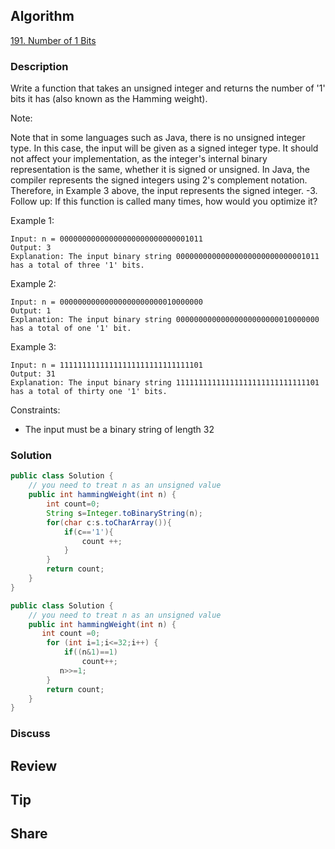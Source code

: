 ## Algorithm

[191. Number of 1 Bits](https://leetcode.com/problems/number-of-1-bits/)

### Description

Write a function that takes an unsigned integer and returns the number of '1' bits it has (also known as the Hamming weight).

Note:

Note that in some languages such as Java, there is no unsigned integer type. In this case, the input will be given as a signed integer type. It should not affect your implementation, as the integer's internal binary representation is the same, whether it is signed or unsigned.
In Java, the compiler represents the signed integers using 2's complement notation. Therefore, in Example 3 above, the input represents the signed integer. -3.
Follow up: If this function is called many times, how would you optimize it?


Example 1:

```
Input: n = 00000000000000000000000000001011
Output: 3
Explanation: The input binary string 00000000000000000000000000001011 has a total of three '1' bits.
```

Example 2:

```
Input: n = 00000000000000000000000010000000
Output: 1
Explanation: The input binary string 00000000000000000000000010000000 has a total of one '1' bit.
```

Example 3:

```
Input: n = 11111111111111111111111111111101
Output: 31
Explanation: The input binary string 11111111111111111111111111111101 has a total of thirty one '1' bits.
```

Constraints:

- The input must be a binary string of length 32

### Solution

```java
public class Solution {
    // you need to treat n as an unsigned value
    public int hammingWeight(int n) {
        int count=0;
        String s=Integer.toBinaryString(n);
        for(char c:s.toCharArray()){
            if(c=='1'){
                count ++;
            }
        }
        return count;
    }
}
```


```Java
public class Solution {
    // you need to treat n as an unsigned value
    public int hammingWeight(int n) {
       int count =0;
        for (int i=1;i<=32;i++) {
        	if((n&1)==1)
        		count++;
           n>>=1;
        }
        return count;
    }
}
```

### Discuss

## Review


## Tip


## Share

